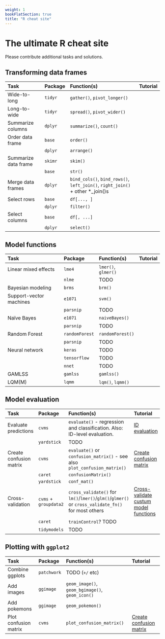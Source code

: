 ```yaml
---
weight: 1
bookFlatSection: true
title: "R cheat site"
---
```


# The ultimate R cheat site

Please contribute additional tasks and solutions.

## Transforming data frames

|Task |Package |Function(s) |Tutorial |
|:----|:-------|:-----------|:--------|
|Wide-to-long            |`tidyr`        |`gather()`, `pivot_longer()` | |
|Long-to-wide            |`tidyr`        |`spread()`, `pivot_wider()` | |
|Summarize columns       |`dplyr`        |`summarize()`, `count()` | |
|Order data frame        |`base`         |`order()` | |
|                        |`dplyr`        |`arrange()` | |
|Summarize data frame    |`skimr`        |`skim()` | |
|                        |`base`         |`str()` | |
|Merge data frames       |`dplyr`        |`bind_cols()`, `bind_rows()`, `left_join()`, `right_join()` + other *_join()s | |
|Select rows             |`base`         |`df[..., ]` | |
|                        |`dplyr`        |`filter()` | |
|Select columns          |`base`         |`df[, ...]` | |
|                        |`dplyr`        |`select()` | |

## Model functions

|Task |Package |Function(s) |Tutorial |
|:----|:-------|:-----------|:--------|
|Linear mixed effects    |`lme4`         |`lmer()`, `glmer()` | |
|                        |`nlme`         |TODO | |
|Bayesian modeling       |`brms`         |`brm()` | |
|Support-vector machines |`e1071`        |`svm()` | |
|                        |`parsnip`      |TODO | |
|Naïve Bayes             |`e1071`        |`naiveBayes()` | |
|                        |`parsnip`      |TODO | |
|Random Forest           |`randomForest` |`randomForest()` | |
|                        |`parsnip`      |TODO | |
|Neural network          |`keras`        |TODO | |
|                        |`tensorflow`   |TODO | |
|                        |`nnet`         |TODO | |
|GAMLSS                  |`gamlss`       |`gamlss()` | |
|LQM(M)                  |`lqmm`         |`lqm()`, `lqmm()` | |

## Model evaluation

|Task |Package |Function(s) |Tutorial |
|:----|:-------|:-----------|:--------|
|Evaluate predictions    |`cvms`         |`evaluate()` - regression and classification. Also: ID-level evaluation. | [ID evaluation](http://ludvigolsen.dk/cvms/id_evaluations/) |
|                        |`yardstick`    |TODO | |
|Create confusion matrix |`cvms`         |`evaluate()` or `confusion_matrix()` - see also `plot_confusion_matrix()`| [Create confusion matrix](http://ludvigolsen.dk/cvms/create_confusion_matrix/)
|                        |`caret`        |`confusionMatrix()` | |
|                        |`yardstick`    |`conf_mat()` | |
|Cross-validation        |`cvms` + `groupdata2` |`cross_validate()` for `lm()`/`lmer()`/`glm()`/`glmer()` or `cross_validate_fn()` for most others | [Cross-validate custum model functions](http://ludvigolsen.dk/cvms/cross_validate_custom_model_function/)
|                        |`caret`        |`trainControl`? TODO | |
|                        |`tidymodels`   |TODO | |

## Plotting with `ggplot2`

|Task |Package |Function(s) |Tutorial |
|:----|:-------|:-----------|:--------|
|Combine ggplots         |`patchwork`      |TODO (`+/` etc) | |
|Add images              |`ggimage`        |`geom_image()`, `geom_bgimage()`, `geom_icon()` | |
|Add pokemons            |`ggimage`        |`geom_pokemon()` | | 
|Plot confusion matrix   |`cvms`           |`plot_confusion_matrix()` |[Create confusion matrix](http://ludvigolsen.dk/cvms/create_confusion_matrix/) |


